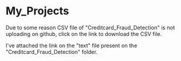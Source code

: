 # My_Projects

Due to some reason CSV file of "Creditcard_Fraud_Detection" is not uploading on github, click on the link to download the CSV file.

I've attached the link on the "text" file present on the "Creditcard_Fraud_Detection" folder.
